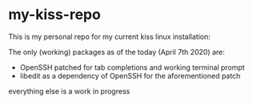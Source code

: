 # my-kiss-repo

This is my personal repo for my current kiss linux installation:

The only (working) packages as of the today (April 7th 2020) are:

- OpenSSH patched for tab completions and working terminal prompt
- libedit as a dependency of OpenSSH for the aforementioned patch

everything else is a work in progress
